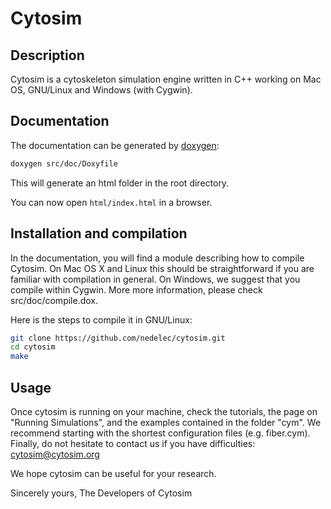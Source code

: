 # Cytosim

## Description
Cytosim is a cytoskeleton simulation engine written in C++ working on Mac OS, GNU/Linux and Windows (with Cygwin).

## Documentation
The documentation can be generated by [doxygen](http://www.stack.nl/~dimitri/doxygen/):

~~~bash
doxygen src/doc/Doxyfile
~~~

This will generate an html folder in the root directory.

You can now open `html/index.html` in a browser.

## Installation and compilation

In the documentation, you will find a module describing how to compile Cytosim. On Mac OS X and Linux this should be straightforward if you are familiar with compilation in general. On Windows, we suggest that you compile within Cygwin. More more information, please check src/doc/compile.dox.

Here is the steps to compile it in GNU/Linux:

~~~bash
git clone https://github.com/nedelec/cytosim.git
cd cytosim
make
~~~

## Usage

Once cytosim is running on your machine, check the tutorials, the page on "Running Simulations", and the examples contained in the folder "cym". We recommend starting with the shortest configuration files (e.g. fiber.cym). Finally, do not hesitate to contact us if you have difficulties: cytosim@cytosim.org

We hope cytosim can be useful for your research. 

Sincerely yours, The Developers of Cytosim
